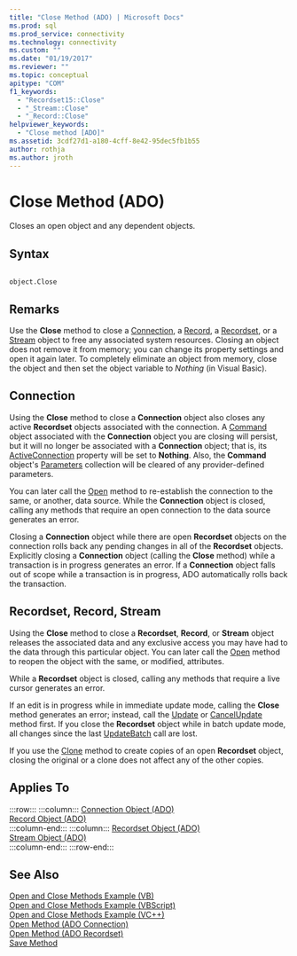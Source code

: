 ```yaml
---
title: "Close Method (ADO) | Microsoft Docs"
ms.prod: sql
ms.prod_service: connectivity
ms.technology: connectivity
ms.custom: ""
ms.date: "01/19/2017"
ms.reviewer: ""
ms.topic: conceptual
apitype: "COM"
f1_keywords: 
  - "Recordset15::Close"
  - "_Stream::Close"
  - "_Record::Close"
helpviewer_keywords: 
  - "Close method [ADO]"
ms.assetid: 3cdf27d1-a180-4cff-8e42-95dec5fb1b55
author: rothja
ms.author: jroth
---
```

# Close Method (ADO)
Closes an open object and any dependent objects.  
  
## Syntax  
  
```  
  
object.Close  
```  
  
## Remarks  
 Use the **Close** method to close a [Connection](../../../ado/reference/ado-api/connection-object-ado.md), a [Record](../../../ado/reference/ado-api/record-object-ado.md), a [Recordset](../../../ado/reference/ado-api/recordset-object-ado.md), or a [Stream](../../../ado/reference/ado-api/stream-object-ado.md) object to free any associated system resources. Closing an object does not remove it from memory; you can change its property settings and open it again later. To completely eliminate an object from memory, close the object and then set the object variable to *Nothing* (in Visual Basic).  
  
## Connection  
 Using the **Close** method to close a **Connection** object also closes any active **Recordset** objects associated with the connection. A [Command](../../../ado/reference/ado-api/command-object-ado.md) object associated with the **Connection** object you are closing will persist, but it will no longer be associated with a **Connection** object; that is, its [ActiveConnection](../../../ado/reference/ado-api/activeconnection-property-ado.md) property will be set to **Nothing**. Also, the **Command** object's [Parameters](../../../ado/reference/ado-api/parameters-collection-ado.md) collection will be cleared of any provider-defined parameters.  
  
 You can later call the [Open](../../../ado/reference/ado-api/open-method-ado-connection.md) method to re-establish the connection to the same, or another, data source. While the **Connection** object is closed, calling any methods that require an open connection to the data source generates an error.  
  
 Closing a **Connection** object while there are open **Recordset** objects on the connection rolls back any pending changes in all of the **Recordset** objects. Explicitly closing a **Connection** object (calling the **Close** method) while a transaction is in progress generates an error. If a **Connection** object falls out of scope while a transaction is in progress, ADO automatically rolls back the transaction.  
  
## Recordset, Record, Stream  
 Using the **Close** method to close a **Recordset**, **Record**, or **Stream** object releases the associated data and any exclusive access you may have had to the data through this particular object. You can later call the [Open](../../../ado/reference/ado-api/open-method-ado-recordset.md) method to reopen the object with the same, or modified, attributes.  
  
 While a **Recordset** object is closed, calling any methods that require a live cursor generates an error.  
  
 If an edit is in progress while in immediate update mode, calling the **Close** method generates an error; instead, call the [Update](../../../ado/reference/ado-api/update-method.md) or [CancelUpdate](../../../ado/reference/ado-api/cancelupdate-method-ado.md) method first. If you close the **Recordset** object while in batch update mode, all changes since the last [UpdateBatch](../../../ado/reference/ado-api/updatebatch-method.md) call are lost.  
  
 If you use the [Clone](../../../ado/reference/ado-api/clone-method-ado.md) method to create copies of an open **Recordset** object, closing the original or a clone does not affect any of the other copies.  
  
## Applies To  

:::row:::
    :::column:::
        [Connection Object (ADO)](../../../ado/reference/ado-api/connection-object-ado.md)  
        [Record Object (ADO)](../../../ado/reference/ado-api/record-object-ado.md)  
    :::column-end:::
    :::column:::
        [Recordset Object (ADO)](../../../ado/reference/ado-api/recordset-object-ado.md)  
        [Stream Object (ADO)](../../../ado/reference/ado-api/stream-object-ado.md)  
    :::column-end:::
:::row-end:::

## See Also  
 [Open and Close Methods Example (VB)](../../../ado/reference/ado-api/open-and-close-methods-example-vb.md)   
 [Open and Close Methods Example (VBScript)](../../../ado/reference/ado-api/open-and-close-methods-example-vbscript.md)   
 [Open and Close Methods Example (VC++)](../../../ado/reference/ado-api/open-and-close-methods-example-vc.md)   
 [Open Method (ADO Connection)](../../../ado/reference/ado-api/open-method-ado-connection.md)   
 [Open Method (ADO Recordset)](../../../ado/reference/ado-api/open-method-ado-recordset.md)   
 [Save Method](../../../ado/reference/ado-api/save-method.md)
